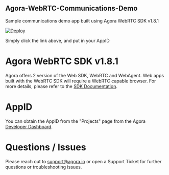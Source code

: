 ## Agora-WebRTC-Communications-Demo
Sample communications demo app built using Agora WebRTC SDK v1.8.1

[![Deploy](https://www.herokucdn.com/deploy/button.svg)](https://heroku.com/deploy?template=https://github.com/arunkumarmcsd/Agora-WebRTC-Communications-Demo)

Simply click the link above, and put in your AppID

# Agora WebRTC SDK v1.8.1

Agora offers 2 version of the Web SDK, WebRTC and WebAgent. Web apps built with the WebRTC SDK will require a WebRTC capable browser. For more details, please refer to the [SDK Documentation](http://docs.agora.io/en/user_guide/integration/integration_communication_webrtc.html).

# AppID

You can obtain the AppID from the "Projects" page from the Agora [Developer Dashboard](http://dashboard.agora.io).

# Questions / Issues

Please reach out to [support@agora.io](mailto:support@agora.io) or open a Support Ticket for further questions or troubleshooting issues.

